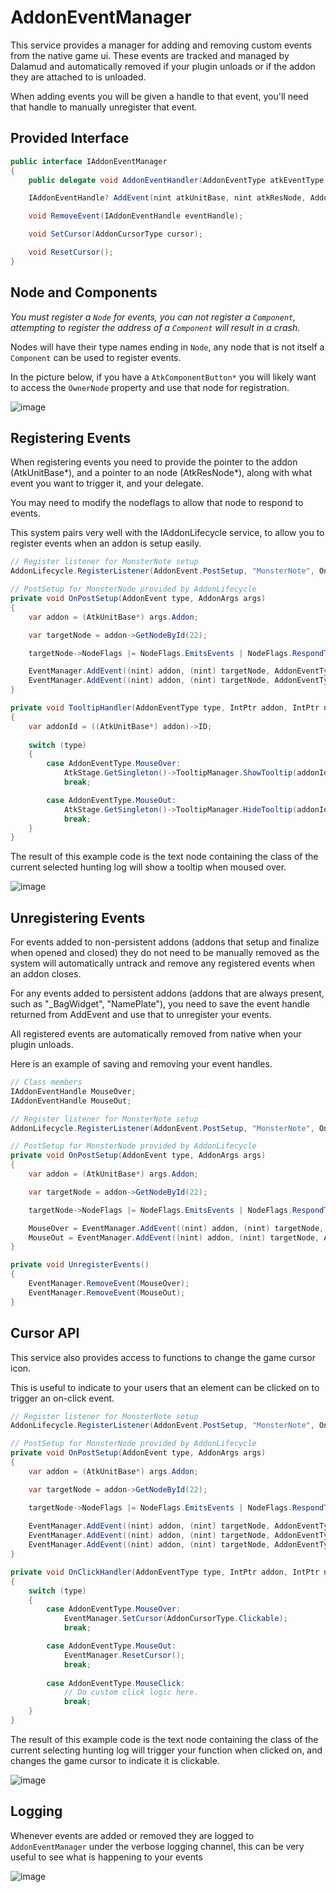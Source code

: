 # AddonEventManager

This service provides a manager for adding and removing custom events from the native game ui. 
These events are tracked and managed by Dalamud and automatically removed if your plugin unloads or if the addon they are attached to is unloaded.

When adding events you will be given a handle to that event, you'll need that handle to manually unregister that event.

## Provided Interface
```cs
public interface IAddonEventManager
{
    public delegate void AddonEventHandler(AddonEventType atkEventType, nint atkUnitBase, nint atkResNode);

    IAddonEventHandle? AddEvent(nint atkUnitBase, nint atkResNode, AddonEventType eventType, AddonEventHandler eventHandler);

    void RemoveEvent(IAddonEventHandle eventHandle);

    void SetCursor(AddonCursorType cursor);

    void ResetCursor();
}
```

## Node and Components
*You must register a `Node` for events, you can not register a `Component`, attempting to register the address of a `Component` will result in a crash.*

Nodes will have their type names ending in `Node`, any node that is not itself a `Component` can be used to register events.

In the picture below, if you have a `AtkComponentButton*` you will likely want to access the `OwnerNode` property and use that node for registration.

![image](https://github.com/MidoriKami/dalamud-docs/assets/9083275/e4c00a43-67e4-4164-8338-6862e4e12182)

## Registering Events
When registering events you need to provide the pointer to the addon (AtkUnitBase*),
and a pointer to an node (AtkResNode*), along with what event you want to trigger it, and your delegate.

You may need to modify the nodeflags to allow that node to respond to events.

This system pairs very well with the IAddonLifecycle service, to allow you to register events when an addon is setup easily.

```cs
// Register listener for MonsterNote setup
AddonLifecycle.RegisterListener(AddonEvent.PostSetup, "MonsterNote", OnPostSetup);

// PostSetup for MonsterNode provided by AddonLifecycle
private void OnPostSetup(AddonEvent type, AddonArgs args)
{
    var addon = (AtkUnitBase*) args.Addon;

    var targetNode = addon->GetNodeById(22);

    targetNode->NodeFlags |= NodeFlags.EmitsEvents | NodeFlags.RespondToMouse | NodeFlags.HasCollision;

    EventManager.AddEvent((nint) addon, (nint) targetNode, AddonEventType.MouseOver, TooltipHandler);
    EventManager.AddEvent((nint) addon, (nint) targetNode, AddonEventType.MouseOut, TooltipHandler);
}

private void TooltipHandler(AddonEventType type, IntPtr addon, IntPtr node)
{
    var addonId = ((AtkUnitBase*) addon)->ID;
    
    switch (type)
    {
        case AddonEventType.MouseOver:
            AtkStage.GetSingleton()->TooltipManager.ShowTooltip(addonId, (AtkResNode*)node, "This is a tooltip.");
            break;

        case AddonEventType.MouseOut:
            AtkStage.GetSingleton()->TooltipManager.HideTooltip(addonId);
            break;
    }
}
```

The result of this example code is the text node containing the class of the current selected hunting log will show a tooltip when moused over.

![image](https://github.com/goatcorp/dalamud-docs/assets/9083275/0b859b62-085c-4879-9316-2136232a3fc5)

## Unregistering Events
For events added to non-persistent addons (addons that setup and finalize when opened and closed) they do not need to be manually removed 
as the system will automatically untrack and remove any registered events when an addon closes.

For any events added to persistent addons (addons that are always present, such as "_BagWidget", "NamePlate"), you need to save the event handle returned from AddEvent and use that to unregister your events.

All registered events are automatically removed from native when your plugin unloads.

Here is an example of saving and removing your event handles.

```cs
// Class members
IAddonEventHandle MouseOver;
IAddonEventHandle MouseOut;

// Register listener for MonsterNote setup
AddonLifecycle.RegisterListener(AddonEvent.PostSetup, "MonsterNote", OnPostSetup);

// PostSetup for MonsterNode provided by AddonLifecycle
private void OnPostSetup(AddonEvent type, AddonArgs args)
{
    var addon = (AtkUnitBase*) args.Addon;

    var targetNode = addon->GetNodeById(22);

    targetNode->NodeFlags |= NodeFlags.EmitsEvents | NodeFlags.RespondToMouse | NodeFlags.HasCollision;

    MouseOver = EventManager.AddEvent((nint) addon, (nint) targetNode, AddonEventType.MouseOver, TooltipHandler);
    MouseOut = EventManager.AddEvent((nint) addon, (nint) targetNode, AddonEventType.MouseOut, TooltipHandler);
}

private void UnregisterEvents()
{
    EventManager.RemoveEvent(MouseOver);
    EventManager.RemoveEvent(MouseOut);
}
```

## Cursor API
This service also provides access to functions to change the game cursor icon.

This is useful to indicate to your users that an element can be clicked on to trigger an on-click event.

```cs
// Register listener for MonsterNote setup
AddonLifecycle.RegisterListener(AddonEvent.PostSetup, "MonsterNote", OnPostSetup);

// PostSetup for MonsterNode provided by AddonLifecycle
private void OnPostSetup(AddonEvent type, AddonArgs args)
{
    var addon = (AtkUnitBase*) args.Addon;

    var targetNode = addon->GetNodeById(22);

    targetNode->NodeFlags |= NodeFlags.EmitsEvents | NodeFlags.RespondToMouse | NodeFlags.HasCollision;
    
    EventManager.AddEvent((nint) addon, (nint) targetNode, AddonEventType.MouseOver, OnClickHandler);
    EventManager.AddEvent((nint) addon, (nint) targetNode, AddonEventType.MouseOut, OnClickHandler);
    EventManager.AddEvent((nint) addon, (nint) targetNode, AddonEventType.MouseClick, OnClickHandler);
}

private void OnClickHandler(AddonEventType type, IntPtr addon, IntPtr node)
{
    switch (type)
    {
        case AddonEventType.MouseOver:
            EventManager.SetCursor(AddonCursorType.Clickable);
            break;

        case AddonEventType.MouseOut:
            EventManager.ResetCursor();
            break;
        
        case AddonEventType.MouseClick:
            // Do custom click logic here.
            break;
    }
}
```

The result of this example code is the text node containing the class of the current selecting hunting log will trigger your function when clicked on, and changes the game cursor to indicate it is clickable.

![image](https://github.com/goatcorp/dalamud-docs/assets/9083275/78566abc-1f03-41cf-8973-dc3d3186b717)

## Logging
Whenever events are added or removed they are logged to `AddonEventManager` under the verbose logging channel, this can be very useful to see what is happening to your events

![image](https://github.com/goatcorp/dalamud-docs/assets/9083275/77cb00ed-e5ea-4219-82fa-ce22b92a41ad)

